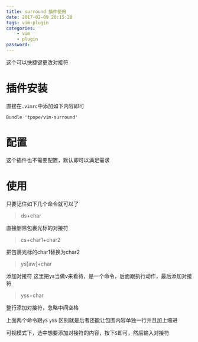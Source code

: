 ```yaml
---
title: surround 插件使用
date: 2017-02-09 20:15:28
tags: vim-plugin
categories:
    - vim
    - plugin
password: 
---
```



这个可以快捷键更改对接符

# 插件安装


直接在`.vimrc`中添加如下内容即可

```vimrc
Bundle 'tpope/vim-surround'
```

# 配置

这个插件也不需要配置，默认即可以满足需求

# 使用
只要记住如下几个命令就可以了

> ds+char 

直接删除包裹光标的对接符

> cs+char1+char2

把包裹光标的char1替换为char2

> ys[aw]+char

添加对接符
这里把ys当做v来看待，是一个命令，后面跟执行动作，最后添加对接符

> yss+char

整行添加对接符，忽略中间空格

上面两个命令跟`yS` `ySS` 区别就是后者还能让包围内容单独一行并且加上缩进

可视模式下，选中想要添加对接符的内容，按下`S`即可，然后输入对接符

